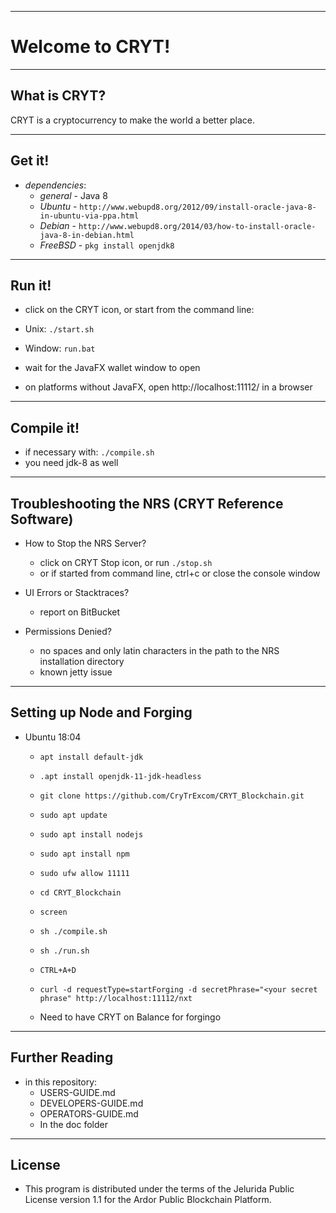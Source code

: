 ----
# Welcome to CRYT! #

----
## What is CRYT? ##
CRYT is a cryptocurrency to make the world a better place.

----
## Get it! ##

  - *dependencies*:
    - *general* - Java 8
    - *Ubuntu* - `http://www.webupd8.org/2012/09/install-oracle-java-8-in-ubuntu-via-ppa.html`
    - *Debian* - `http://www.webupd8.org/2014/03/how-to-install-oracle-java-8-in-debian.html`
    - *FreeBSD* - `pkg install openjdk8`

----
## Run it! ##

  - click on the CRYT icon, or start from the command line:
  - Unix: `./start.sh`
  - Window: `run.bat`

  - wait for the JavaFX wallet window to open
  - on platforms without JavaFX, open http://localhost:11112/ in a browser

----
## Compile it! ##

  - if necessary with: `./compile.sh`
  - you need jdk-8 as well

----
## Troubleshooting the NRS (CRYT Reference Software) ##

  - How to Stop the NRS Server?
    - click on CRYT Stop icon, or run `./stop.sh`
    - or if started from command line, ctrl+c or close the console window

  - UI Errors or Stacktraces?
    - report on BitBucket

  - Permissions Denied?
    - no spaces and only latin characters in the path to the NRS installation directory
    - known jetty issue

----
## Setting up Node and Forging ##

  - Ubuntu 18:04
    - `apt install default-jdk`
    - `.apt install openjdk-11-jdk-headless`
    - `git clone https://github.com/CryTrExcom/CRYT_Blockchain.git`
    - `sudo apt update`
    - `sudo apt install nodejs`
    - `sudo apt install npm`
    - `sudo ufw allow 11111`
    - `cd CRYT_Blockchain`
    - `screen`
    - `sh ./compile.sh`
    - `sh ./run.sh`
    - `CTRL+A+D`
    - `curl -d requestType=startForging -d secretPhrase="<your secret phrase" http://localhost:11112/nxt`
    
    - Need to have CRYT on Balance for forgingo
----
## Further Reading ##

  - in this repository:
    - USERS-GUIDE.md
    - DEVELOPERS-GUIDE.md
    - OPERATORS-GUIDE.md
    - In the doc folder

----

## License
* This program is distributed under the terms of the Jelurida Public License version 1.1 for the Ardor Public Blockchain Platform.
